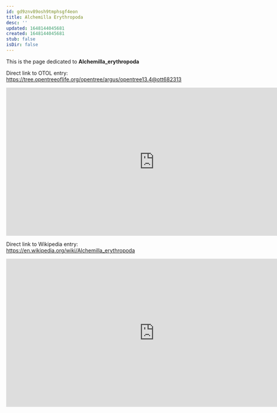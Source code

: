 ```yaml
---
id: gd9znv89osh9tmphsgf4eon
title: Alchemilla Erythropoda
desc: ''
updated: 1648144045681
created: 1648144045681
stub: false
isDir: false
---
```

This is the page dedicated to **Alchemilla_erythropoda**


Direct link to OTOL entry: https://tree.opentreeoflife.org/opentree/argus/opentree13.4@ott682313



<html>
    <body>
    <iframe src="https://tree.opentreeoflife.org/opentree/argus/opentree13.4@ott682313"
    width="800" height="400" frameborder="0" allowfullscreen> </iframe>
    </body>
</html>
    


Direct link to Wikipedia entry: https://en.wikipedia.org/wiki/Alchemilla_erythropoda



<html>
    <body>
    <iframe src="https://en.wikipedia.org/wiki/Alchemilla_erythropoda"
    width="800" height="400" frameborder="0" allowfullscreen> </iframe>
    </body>
</html>
    
